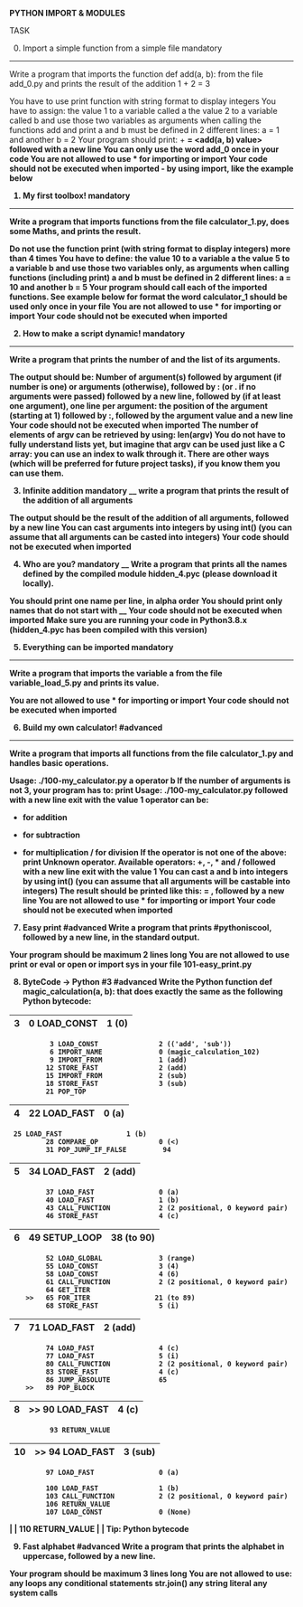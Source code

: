 **PYTHON IMPORT & MODULES**

TASK

0. Import a simple function from a simple file
mandatory
______
Write a program that imports the function def add(a, b): from the file add_0.py and prints the result of the addition 1 + 2 = 3

You have to use print function with string format to display integers
You have to assign:
the value 1 to a variable called a
the value 2 to a variable called b
and use those two variables as arguments when calling the functions add and print
a and b must be defined in 2 different lines: a = 1 and another b = 2
Your program should print: <a value> + <b value> = <add(a, b) value> followed with a new line
You can only use the word add_0 once in your code
You are not allowed to use * for importing or __import__
Your code should not be executed when imported - by using __import__, like the example below
  
1. My first toolbox!
mandatory
_______
Write a program that imports functions from the file calculator_1.py, does some Maths, and prints the result.

Do not use the function print (with string format to display integers) more than 4 times
You have to define:
the value 10 to a variable a
the value 5 to a variable b
and use those two variables only, as arguments when calling functions (including print)
a and b must be defined in 2 different lines: a = 10 and another b = 5
Your program should call each of the imported functions. See example below for format
the word calculator_1 should be used only once in your file
You are not allowed to use * for importing or __import__
Your code should not be executed when imported
  
2. How to make a script dynamic!
mandatory
_______
Write a program that prints the number of and the list of its arguments.

The output should be:
Number of argument(s) followed by argument (if number is one) or arguments (otherwise), followed by
: (or . if no arguments were passed) followed by
a new line, followed by (if at least one argument),
one line per argument:
the position of the argument (starting at 1) followed by :, followed by the argument value and a new line
Your code should not be executed when imported
The number of elements of argv can be retrieved by using: len(argv)
You do not have to fully understand lists yet, but imagine that argv can be used just like a C array: you can use an index to walk through it. There are other ways (which will be preferred for future project tasks), if you know them you can use them.
  
3. Infinite addition
mandatory
__
write a program that prints the result of the addition of all arguments

The output should be the result of the addition of all arguments, followed by a new line
You can cast arguments into integers by using int() (you can assume that all arguments can be casted into integers)
Your code should not be executed when imported
  
4. Who are you?
mandatory
__
Write a program that prints all the names defined by the compiled module hidden_4.pyc (please download it locally).

You should print one name per line, in alpha order
You should print only names that do not start with __
Your code should not be executed when imported
Make sure you are running your code in Python3.8.x (hidden_4.pyc has been compiled with this version)

5. Everything can be imported
mandatory
______
Write a program that imports the variable a from the file variable_load_5.py and prints its value.

You are not allowed to use * for importing or __import__
Your code should not be executed when imported
  
6. Build my own calculator!
#advanced
_______
Write a program that imports all functions from the file calculator_1.py and handles basic operations.

Usage: ./100-my_calculator.py a operator b
If the number of arguments is not 3, your program has to:
print Usage: ./100-my_calculator.py <a> <operator> <b> followed with a new line
exit with the value 1
operator can be:
+ for addition
- for subtraction
* for multiplication
/ for division
If the operator is not one of the above:
print Unknown operator. Available operators: +, -, * and / followed with a new line
exit with the value 1
You can cast a and b into integers by using int() (you can assume that all arguments will be castable into integers)
The result should be printed like this: <a> <operator> <b> = <result>, followed by a new line
You are not allowed to use * for importing or __import__
Your code should not be executed when imported
 
7. Easy print
#advanced
Write a program that prints #pythoniscool, followed by a new line, in the standard output.

Your program should be maximum 2 lines long
You are not allowed to use print or eval or open or import sys in your file 101-easy_print.py
  
8. ByteCode -> Python #3
#advanced
Write the Python function def magic_calculation(a, b): that does exactly the same as the following Python bytecode:

|  3   |       0 LOAD_CONST      |        1 (0)
|------|-------------------------|-----------------------------------------|
              3 LOAD_CONST               2 (('add', 'sub'))
              6 IMPORT_NAME              0 (magic_calculation_102)
              9 IMPORT_FROM              1 (add)
             12 STORE_FAST               2 (add)
             15 IMPORT_FROM              2 (sub)
             18 STORE_FAST               3 (sub)
             21 POP_TOP
|  4   |       22 LOAD_FAST      |          0 (a)                          |
|------|-------------------------|-----------------------------------------|        
     25 LOAD_FAST                1 (b)
             28 COMPARE_OP               0 (<)
             31 POP_JUMP_IF_FALSE         94
|  5   |       34 LOAD_FAST      |       2 (add)                           |
|------|-------------------------|-----------------------------------------|
             37 LOAD_FAST                0 (a)
             40 LOAD_FAST                1 (b)
             43 CALL_FUNCTION            2 (2 positional, 0 keyword pair)
             46 STORE_FAST               4 (c)
|  6   |     49 SETUP_LOOP       |       38 (to 90)                        |
|------|-------------------------|-----------------------------------------|
             52 LOAD_GLOBAL              3 (range)
             55 LOAD_CONST               3 (4)
             58 LOAD_CONST               4 (6)
             61 CALL_FUNCTION            2 (2 positional, 0 keyword pair)
             64 GET_ITER
        >>   65 FOR_ITER                21 (to 89)
             68 STORE_FAST               5 (i)
|  7   |       71 LOAD_FAST      |        2 (add)                          |
|------|-------------------------|-----------------------------------------|     
             74 LOAD_FAST                4 (c)
             77 LOAD_FAST                5 (i) 
             80 CALL_FUNCTION            2 (2 positional, 0 keyword pair)
             83 STORE_FAST               4 (c)     
             86 JUMP_ABSOLUTE            65   
        >>   89 POP_BLOCK
|  8   |  >> 90 LOAD_FAST        |       4 (c)                             |
|------|-------------------------|-----------------------------------------|
              93 RETURN_VALUE 
| 10   |  >>  94 LOAD_FAST       |       3 (sub)                           |
|------|-------------------------|-----------------------------------------|
             97 LOAD_FAST                0 (a) 

             100 LOAD_FAST               1 (b)
             103 CALL_FUNCTION           2 (2 positional, 0 keyword pair)
             106 RETURN_VALUE  
             107 LOAD_CONST              0 (None) 
|      |     110 RETURN_VALUE    |                                         |
Tip: Python bytecode
  
9. Fast alphabet
#advanced
Write a program that prints the alphabet in uppercase, followed by a new line.

Your program should be maximum 3 lines long
You are not allowed to use:
any loops
any conditional statements
str.join()
any string literal
any system calls

